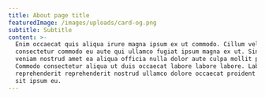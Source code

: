 ```yaml
---
title: About page title
featuredImage: /images/uploads/card-og.png
subtitle: Subtitle
content: >-
  Enim occaecat quis aliqua irure magna ipsum ex ut commodo. Cillum velit
  consectetur commodo eu aute qui ullamco fugiat ipsum magna ex ut. Sint ipsum
  veniam nostrud amet ea aliqua officia nulla dolor aute culpa mollit proident.
  Commodo consectetur aliqua ut duis occaecat labore labore labore. Laboris duis
  reprehenderit reprehenderit nostrud ullamco dolore occaecat proident laborum
  sit ipsum eu.
---
```


